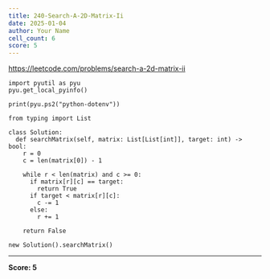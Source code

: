 ```yaml
---
title: 240-Search-A-2D-Matrix-Ii
date: 2025-01-04
author: Your Name
cell_count: 6
score: 5
---
```


https://leetcode.com/problems/search-a-2d-matrix-ii


```
import pyutil as pyu
pyu.get_local_pyinfo()
```


```
print(pyu.ps2("python-dotenv"))
```


```
from typing import List
```


```
class Solution:
  def searchMatrix(self, matrix: List[List[int]], target: int) -> bool:
    r = 0
    c = len(matrix[0]) - 1

    while r < len(matrix) and c >= 0:
      if matrix[r][c] == target:
        return True
      if target < matrix[r][c]:
        c -= 1
      else:
        r += 1

    return False
```


```
new Solution().searchMatrix()
```


---
**Score: 5**